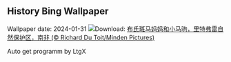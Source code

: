 ## History Bing Wallpaper
Wallpaper date: 2024-01-31
![](https://www.bing.com/th?id=OHR.ZebraMother_ZH-CN1947314869_UHD.jpg&w=1000)Download: [布氏斑马妈妈和小马驹，里特弗雷自然保护区，南非 (© Richard Du Toit/Minden Pictures)](https://www.bing.com/th?id=OHR.ZebraMother_ZH-CN1947314869_UHD.jpg)

Auto get programm by LtgX

